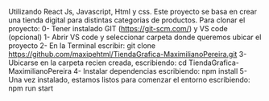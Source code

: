 Utilizando React Js, Javascript, Html y css.
Este proyecto se basa en crear una tienda digital para distintas categorias de productos.
Para clonar el proyecto:
0- Tener instalado GIT (https://git-scm.com/) y VS code (opcional) 
1- Abrir VS code y seleccionar carpeta donde queremos ubicar el proyecto
2- En la Terminal escribir: git clone https://github.com/maxipehtml/TiendaGrafica-MaximilianoPereira.git
3- Ubicarse en la carpeta recien creada, escribiendo: cd TiendaGrafica-MaximilianoPereira
4- Instalar dependencias escribiendo: npm install
5- Una vez instalado, estamos listos para comenzar el entorno escribiendo: npm run start

